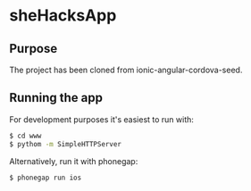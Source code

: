 sheHacksApp
==========================

## Purpose
The project has been cloned from ionic-angular-cordova-seed.

## Running the app
For development purposes it's easiest to run with: 
```bash
$ cd www
$ pythom -m SimpleHTTPServer
```
Alternatively, run it with phonegap:
```bash
$ phonegap run ios
```


